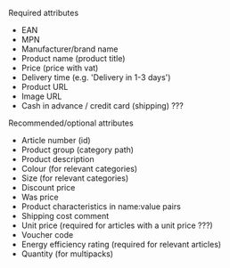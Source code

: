 Required attributes

- EAN
- MPN
- Manufacturer/brand name
- Product name (product title)
- Price (price with vat)
- Delivery time (e.g. 'Delivery in 1-3 days')
- Product URL
- Image URL
- Cash in advance / credit card (shipping) ???
  
Recommended/optional attributes

- Article number (id)
- Product group (category path)
- Product description
- Colour (for relevant categories)
- Size (for relevant categories)
- Discount price
- Was price
- Product characteristics in name:value pairs
- Shipping cost comment
- Unit price (required for articles with a unit price ???)
- Voucher code
- Energy efficiency rating (required for relevant articles)
- Quantity (for multipacks)